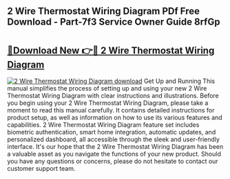 ## 2 Wire Thermostat Wiring Diagram PDf Free Download - Part-7f3 Service Owner Guide 8rfGp

# <h2><a href="http://dfjx3js.blite.top/?on=2+Wire+Thermostat+Wiring+Diagram">🔗Download New 👉🔴 2 Wire Thermostat Wiring Diagram</a></h2>

[![2 Wire Thermostat Wiring Diagram download](https://i.imgur.com/lujVjoI.png)](http://dfjx3js.blite.top/?on=2+Wire+Thermostat+Wiring+Diagram)
Get Up and Running This manual simplifies the process of setting up and using your new 2 Wire Thermostat Wiring Diagram with clear instructions and illustrations. Before you begin using your 2 Wire Thermostat Wiring Diagram, please take a moment to read this manual carefully. It contains detailed instructions for product setup, as well as information on how to use its various features and capabilities. 2 Wire Thermostat Wiring Diagram feature set includes biometric authentication, smart home integration, automatic updates, and personalized dashboard, all accessible through the sleek and user-friendly interface. It's our hope that the 2 Wire Thermostat Wiring Diagram has been a valuable asset as you navigate the functions of your new product. Should you have any questions or concerns, please do not hesitate to contact our customer support team.
